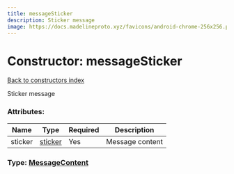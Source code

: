 ```yaml
---
title: messageSticker
description: Sticker message
image: https://docs.madelineproto.xyz/favicons/android-chrome-256x256.png
---
```

# Constructor: messageSticker  
[Back to constructors index](index.md)



Sticker message

### Attributes:

| Name     |    Type       | Required | Description |
|----------|---------------|----------|-------------|
|sticker|[sticker](../constructors/sticker.md) | Yes|Message content|



### Type: [MessageContent](../types/MessageContent.md)



